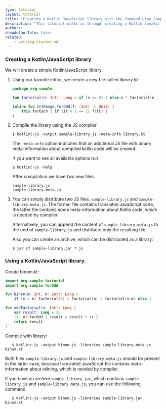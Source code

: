 ```yaml
---
type: tutorial
layout: tutorial
title: "Creating a Kotlin JavaScript library with the Command Line Compiler"
description: "This tutorial walks us through creating a Kotlin JavaScript library using the command line compiler."
authors:
showAuthorInfo: false
related:
    - getting-started.md
---
```

### Creating a Kotlin/JavaScript library

We will create a simple Kotlin/JavaScript library.

1. Using our favorite editor, we create a new file called *library.kt*:

   ``` kotlin
   package org.sample

   fun factorial(n: Int): Long = if (n == 0) 1 else n * factorial(n - 1)

   inline fun IntRange.forOdd(f: (Int) -> Unit) {
       this.forEach { if (it % 2 == 1) f(it) }
   }
   ```

2. Compile the library using the JS compiler

   ```
   $ kotlinc-js -output sample-library.js -meta-info library.kt
   ```

   The `-meta-info` option indicates that an additional JS file with binary
   meta-information about compiled kotlin code will be created.

   If you want to see all available options run

   ```
   $ kotlinc-js -help
   ```

   After compilation we have two new files:

   ```
   sample-library.js
   sample-library.meta.js
   ```

3. You can simply distribute two JS files, `sample-library.js` and `sample-library.meta.js`.
   The former file contains translated JavaScript code, the latter file
   contains some meta-information about Kotlin code, which is needed by compiler.

   Alternatively, you can append the content of `sample-library.meta.js` to the end
   of `sample-library.js` and distribute only the resulting file.

   Also you can create an archive, which can be distributed as a library:

   ```
   $ jar cf sample-library.jar *.js
   ```

### Using a Kotlin/JavaScript library.

   Create binom.kt:

``` kotlin
import org.sample.factorial
import org.sample.forOdd

fun binom(m: Int, n: Int): Long =
    if (m < n) factorial(n) / factorial(m) / factorial(n-m) else 1

fun oddFactorial(n: Int): Long {
    var result: Long = 1L
    (1..n).forOdd { result = result * it }
    return result
}
```

   Compile with library:

```
   $ kotlinc-js -output binom.js -libraries sample-library.meta.js binom.kt
```

   Both files `sample-library.js` and `sample-library.meta.js` should be present in the latter case,
   because translated JavaScript file contains meta-information about inlining, which
   is needed by compiler.


   If you have an archive `sample-library.jar`, which contains `sample-library.js` and `sample-library.meta.js`,
   you can use the following command

```
   $ kotlinc-js -output binom.js -libraries sample-library.jar binom.kt
```


